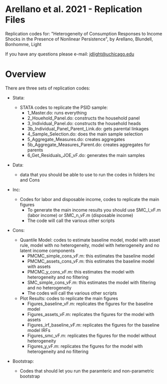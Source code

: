# Arellano et al. 2021 - Replication Files

Replication codes for: "Heterogeneity of Consumption Responses to Income Shocks in the Presence of Nonlinear Persistence", by Arellano, Blundell, Bonhomme, Light

If you have any questions please e-mail: jdlight@uchicago.edu

# Overview

There are three sets of replication codes:

- Stata:
  - STATA codes to replicate the PSID sample:
    - 1_Master.do: runs everything
    - 2_Houehold_Panel.do: constructs the household panel
    - 3_Individual_Panel.do: constructs the household heads
    - 3b_Individual_Panel_Parent_Link.do: gets parental linkages
    - 4_Sample_Selection.do: does the main sample selection
    - 5_Aggregate_Measures.do: creates aggregates
    - 5b_Aggregate_Measures_Parent.do: creates aggregates for parents
    - 6_Get_Residuals_JOE_vF.do: generates the main samples
    
- Data:
  - data that you should be able to use to run the codes in folders Inc and Cons
  
- Inc:
  - Codes for labor and disposable income, codes to replicate the main figures
    - To generate the main income results you should use SMC_l_vF.m (labor income) or SMC_n_vF.m (disposable income)
    - The code will call the various other scripts
     
- Cons:
  - Quantile Model: codes to estimate baseline model, model with asset rule, model with no heterogeneity, model with heterogeneity and no latent income components
    - PMCMC_simple_cons_vF.m: this estimates the baseline model
    - PMCMC_assets_cons_vF.m: this estimates the baseline model with assets
    - PMCMC_y_cons_vF.m: this estimates the model with heterogeneity and no filtering
    - SMC_simple_cons_vF.m: this estimates the model with filtering and no heterogeneity
    - The codes will call the various other scripts
  - Plot Results: codes to replicate the main figures
    - Figures_baseline_vF.m: replicates the figures for the baseline model
    - Figures_assets_vF.m: replicates the figures for the model with assets
    - Figures_irf_baseline_vF.m: replicates the figures for the baseline model IRFs
    - Figures_smc_vF.m: replicates the figures for the model without heterogeneity
    - Figures_y_vF.m: replicates the figures for the model with heterogeneity and no filtering
    
- Bootstrap:
  - Codes that should let you run the paramteric and non-parametric bootstrap
